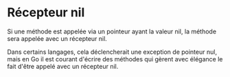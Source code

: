 # Récepteur nil

Si une méthode est appelée via un pointeur ayant la valeur nil, la méthode sera appelée avec un récepteur nil.

Dans certains langages, cela déclencherait une exception de pointeur nul, 
mais en Go il est courant d'écrire des méthodes qui gèrent avec élégance le fait d'être appelé avec un récepteur nil.